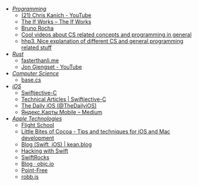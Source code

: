 - *[Programming](../Information%20Technology/Programming.md)*
	- [(21) Chris Kanich - YouTube](https://www.youtube.com/c/ChrisKanich/videos)
	- [The If Works – The If Works](https://blog.jcoglan.com/)
	- [Bruno Rocha](https://rockbruno.com/)
	- [Cool videos about CS related concepts and programming in general](https://www.youtube.com/user/briantwill)
	- [hhp3. Nice explanation of different CS and general programming related stuff](https://www.youtube.com/user/hhp3/videos)
- *[Rust](../Information%20Technology/Programming/Rust.md)*
	- [fasterthanli.me](https://fasterthanli.me)
	- [Jon Gjengset - YouTube](https://www.youtube.com/c/JonGjengset/videos)
- *[Computer Science](../Information%20Technology/Programming/Computer%20Science.md)*
	- [base.cs](https://medium.com/basecs)
- *[iOS](../Information%20Technology/Programming/Apple%20Technologies/Apple%20Platform%20Specifics/iOS.md)*
	- [Swiftjective-C](https://www.swiftjectivec.com/a-best-in-class-app/)
	- [Technical Articles | Swiftjective-C](https://www.swiftjectivec.com/tuts)
	- [The Daily iOS (@TheDailyiOS)](https://twitter.com/thedailyios?s=21)
	- [Яндекс.Карты Mobile – Medium](https://medium.com/yandex-maps-mobile)
- *[Apple Technologies](../Information%20Technology/Programming/Apple%20Technologies.md)*
	- [Flight School](https://flight.school)
	- [Little Bites of Cocoa - Tips and techniques for iOS and Mac development](https://littlebitesofcocoa.com/)
	- [Blog (Swift, iOS) | kean.blog](https://kean.blog/)
	- [Hacking with Swift](https://www.hackingwithswift.com/)
	- [SwiftRocks](https://swiftrocks.com/)
	- [Blog · objc.io](https://www.objc.io/blog/)
	- [Point-Free](https://www.pointfree.co/blog)
	- [robb.is](https://robb.is/archive)